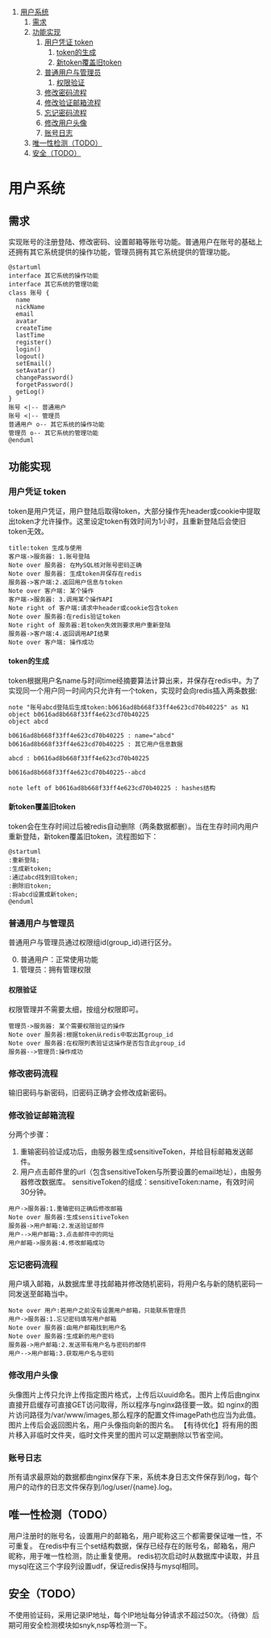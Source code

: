 <!-- @import "[TOC]" {cmd="toc" depthFrom=1 depthTo=6 orderedList=true} -->
<!-- code_chunk_output -->

1. [用户系统](#用户系统)
    1. [需求](#需求)
    2. [功能实现](#功能实现)
        1. [用户凭证 token](#用户凭证-token)
            1. [token的生成](#token的生成)
            2. [新token覆盖旧token](#新token覆盖旧token)
        2. [普通用户与管理员](#普通用户与管理员)
            1. [权限验证](#权限验证)
        3. [修改密码流程](#修改密码流程)
        4. [修改验证邮箱流程](#修改验证邮箱流程)
        5. [忘记密码流程](#忘记密码流程)
        6. [修改用户头像](#修改用户头像)
        7. [账号日志](#账号日志)
    3. [唯一性检测（TODO）](#唯一性检测todo)
    4. [安全（TODO）](#安全todo)

<!-- /code_chunk_output -->

# 用户系统
## 需求
实现账号的注册登陆、修改密码、设置邮箱等账号功能。普通用户在账号的基础上还拥有其它系统提供的操作功能，管理员拥有其它系统提供的管理功能。
```puml
@startuml
interface 其它系统的操作功能
interface 其它系统的管理功能
class 账号 {
  name
  nickName
  email
  avatar
  createTime
  lastTime
  register()
  login()
  logout()
  setEmail()
  setAvatar()
  changePassword()
  forgetPassword()
  getLog()
}
账号 <|-- 普通用户
账号 <|-- 管理员
普通用户 o-- 其它系统的操作功能
管理员 o-- 其它系统的管理功能
@enduml
```
## 功能实现
### 用户凭证 token
token是用户凭证，用户登陆后取得token，大部分操作先header或cookie中提取出token才允许操作。这里设定token有效时间为1小时，且重新登陆后会使旧token无效。
```sequence
title:token 生成与使用
客户端->服务器: 1.账号登陆
Note over 服务器: 在MySQL核对账号密码正确
Note over 服务器: 生成token并保存在redis
服务器->客户端:2.返回用户信息与token
Note over 客户端: 某个操作
客户端->服务器: 3.调用某个操作API
Note right of 客户端:请求中header或cookie包含token
Note over 服务器:在redis验证token
Note right of 服务器:若token失效则要求用户重新登陆
服务器->客户端:4.返回调用API结果
Note over 客户端: 操作成功
```
#### token的生成
token根据用户名name与时间time经摘要算法计算出来，并保存在redis中。为了实现同一个用户同一时间内只允许有一个token，实现时会向redis插入两条数据:
```puml
note "账号abcd登陆后生成token:b0616ad8b668f33ff4e623cd70b40225" as N1
object b0616ad8b668f33ff4e623cd70b40225
object abcd

b0616ad8b668f33ff4e623cd70b40225 : name="abcd" 
b0616ad8b668f33ff4e623cd70b40225 : 其它用户信息数据 

abcd : b0616ad8b668f33ff4e623cd70b40225

b0616ad8b668f33ff4e623cd70b40225--abcd  

note left of b0616ad8b668f33ff4e623cd70b40225 : hashes结构

```
#### 新token覆盖旧token
token会在生存时间过后被redis自动删除（两条数据都删）。当在生存时间内用户重新登陆，新token覆盖旧token，流程图如下：
```puml
@startuml
:重新登陆;
:生成新token;
:通过abcd找到旧token;
:删除旧token;
:将abcd设置成新token;
@enduml
```
### 普通用户与管理员
普通用户与管理员通过权限组id(group_id)进行区分。

0. 普通用户：正常使用功能
1. 管理员：拥有管理权限
#### 权限验证
权限管理并不需要太细，按组分权限即可。
```sequence
管理员->服务器: 某个需要权限验证的操作
Note over 服务器:根据token从redis中取出其group_id
Note over 服务器:在权限列表验证这操作是否包含此group_id
服务器-->管理员:操作成功
```

### 修改密码流程
输旧密码与新密码，旧密码正确才会修改成新密码。
### 修改验证邮箱流程
分两个步骤：
1. 重输密码验证成功后，由服务器生成sensitiveToken，并给目标邮箱发送邮件。
2. 用户点击邮件里的url（包含sensitiveToken与所要设置的email地址），由服务器修改数据库。
sensitiveToken的组成：sensitiveToken:name，有效时间30分钟。
```sequence
用户->服务器:1.重输密码正确后修改邮箱
Note over 服务器:生成sensitiveToken
服务器->用户邮箱:2.发送验证邮件
用户-->用户邮箱:3.点击邮件中的网址
用户邮箱->服务器:4.修改邮箱成功
```
### 忘记密码流程
用户填入邮箱，从数据库里寻找邮箱并修改随机密码，将用户名与新的随机密码一同发送至邮箱当中。
```sequence
Note over 用户:若用户之前没有设置用户邮箱，只能联系管理员
用户->服务器:1.忘记密码填写用户邮箱
Note over 服务器:由用户邮箱找到用户名
Note over 服务器:生成新的用户密码
服务器->用户邮箱:2.发送带有用户名与密码的邮件
用户-->用户邮箱:3.获取用户名与密码

```
### 修改用户头像
头像图片上传只允许上传指定图片格式，上传后以uuid命名。图片上传后由nginx直接开启缓存可直接GET访问取得，所以程序与nginx路径要一致。如 nginx的图片访问路径为/var/www/images,那么程序的配置文件imagePath也应当为此值。图片上传后会返回图片名，用户头像指向新的图片名。
【有待优化】将有用的图片移入非临时文件夹，临时文件夹里的图片可以定期删除以节省空间。

### 账号日志
所有请求最原始的数据都由nginx保存下来，系统本身日志文件保存到/log，每个用户的动作的日志文件保存到/log/user/{name}.log。

## 唯一性检测（TODO）
用户注册时的账号名，设置用户的邮箱名，用户昵称这三个都需要保证唯一性，不可重复。
在redis中有三个set结构数据，保存已经存在的账号名，邮箱名，用户昵称，用于唯一性检测，防止重复使用。
redis初次启动时从数据库中读取，并且mysql在这三个字段列设置udf，保证redis保持与mysql相同。

## 安全（TODO）
不使用验证码，采用记录IP地址，每个IP地址每分钟请求不超过50次。（待做）后期可用安全检测模块如snyk,nsp等检测一下。







